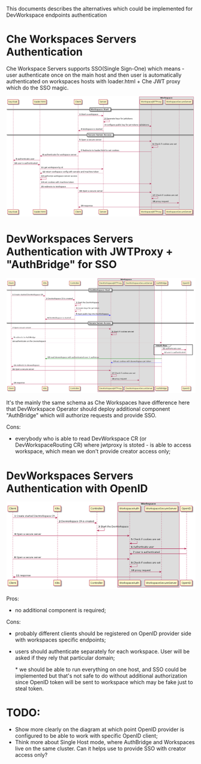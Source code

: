 This documents describes the alternatives which could be implemented for DevWorkspace endpoints authentication

# Che Workspaces Servers Authentication

Che Workspace Servers supports SSO(Single Sign-One) which means - user authenticate once on the main host and then user is automatically authenticated on workspaces hosts with loader.html + Che JWT proxy which do the SSO magic.

![](jwtproxy-current.png)

# DevWorkspaces Servers Authentication with JWTProxy + "AuthBridge" for SSO

![](jwtproxy+auth_bridge-next.png)

It's the mainly the same schema as Che Workspaces have difference here that DevWorkspace Operator should deploy additional component "AuthBridge" which will authorize requests and provide SSO.

Cons:
- everybody who is able to read DevWorkspace CR (or DevWorkspaceRouting CR) where jwtproxy is stoted - is able to access workspace, which mean we don't provide creator access only;

# DevWorkspaces Servers Authentication with OpenID

![](openid-next.png)

Pros:
- no additional component is required;

Cons:
- probably different clients should be registered on OpenID provider side with workspaces specific endpoints;
- users should authenticate separately for each workspace. User will be asked if they rely that particular domain;

  \* we should be able to run everything on one host, and SSO could be implemented but that's not safe to do without additional authorization since OpenID token will be sent to workspace which may be fake just to steal token.

# TODO:
- Show more clearly on the diagram at which point OpenID provider is configured to be able to work with specific OpenID client;
- Think more about Single Host mode, where AuthBridge and Workspaces live on the same cluster. Can it helps use to provide SSO with creator access only?
